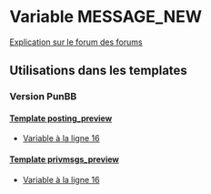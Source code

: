 # Variable MESSAGE_NEW
[Explication sur le forum des forums](http://forum.forumactif.com/t294113-listing-des-variables#MESSAGE_NEW)

## Utilisations dans les templates

### Version PunBB

#### [Template posting_preview](punbb/posting_preview.md)
* [Variable à la ligne 16](../punbb/posting_preview.tpl#L16)

#### [Template privmsgs_preview](punbb/privmsgs_preview.md)
* [Variable à la ligne 16](../punbb/privmsgs_preview.tpl#L16)